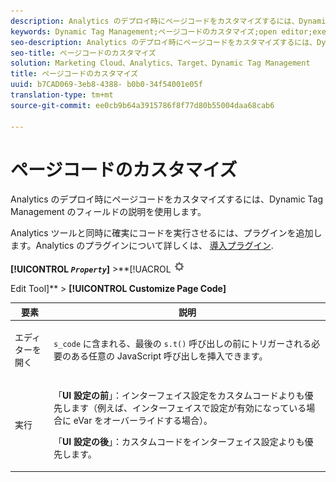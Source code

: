 ```yaml
---
description: Analytics のデプロイ時にページコードをカスタマイズするには、Dynamic Tag Management のフィールドの説明を使用します。
keywords: Dynamic Tag Management;ページコードのカスタマイズ;open editor;execute
seo-description: Analytics のデプロイ時にページコードをカスタマイズするには、Dynamic Tag Management のフィールドの説明を使用します。
seo-title: ページコードのカスタマイズ
solution: Marketing Cloud、Analytics、Target、Dynamic Tag Management
title: ページコードのカスタマイズ
uuid: b7CAD069-3eb8-4388- b0b0-34f54001e05f
translation-type: tm+mt
source-git-commit: ee0cb9b64a3915786f8f77d80b55004daa68cab6

---
```



# ページコードのカスタマイズ

Analytics のデプロイ時にページコードをカスタマイズするには、Dynamic Tag Management のフィールドの説明を使用します。

Analytics ツールと同時に確実にコードを実行させるには、プラグインを追加します。Analytics のプラグインについて詳しくは、 [導入プラグイン](../../../implement/js-implementation/plugins/impl-plugins.md#concept_021F5E4A6BD745AE91E85E7138BE930F).

**[!UICONTROL *`Property`*]** &gt;**[!UACROL ![](assets/settings_gear.png)

Edit Tool]** &gt; **[!UICONTROL Customize Page Code]**

<table id="table_A4676A5FEE814DF9A05DA0E56F8B4C6D"> 
 <thead> 
  <tr> 
   <th colname="col1" class="entry"> 要素 </th> 
   <th colname="col2" class="entry"> 説明 </th> 
  </tr> 
 </thead>
 <tbody> 
  <tr> 
   <td colname="col1"> <p>エディターを開く </p> </td> 
   <td colname="col2"> <p><code>s_code</code> に含まれる、最後の <code>s.t()</code> 呼び出しの前にトリガーされる必要のある任意の JavaScript 呼び出しを挿入できます。 </p> </td> 
  </tr> 
  <tr> 
   <td colname="col1"> <p>実行 </p> </td> 
   <td colname="col2"> <p> 「<b>UI 設定の前</b>」：インターフェイス設定をカスタムコードよりも優先します（例えば、インターフェイスで設定が有効になっている場合に eVar をオーバーライドする場合）。 </p> <p> 「<b>UI 設定の後</b>」：カスタムコードをインターフェイス設定よりも優先します。 </p> </td> 
  </tr> 
 </tbody> 
</table>

